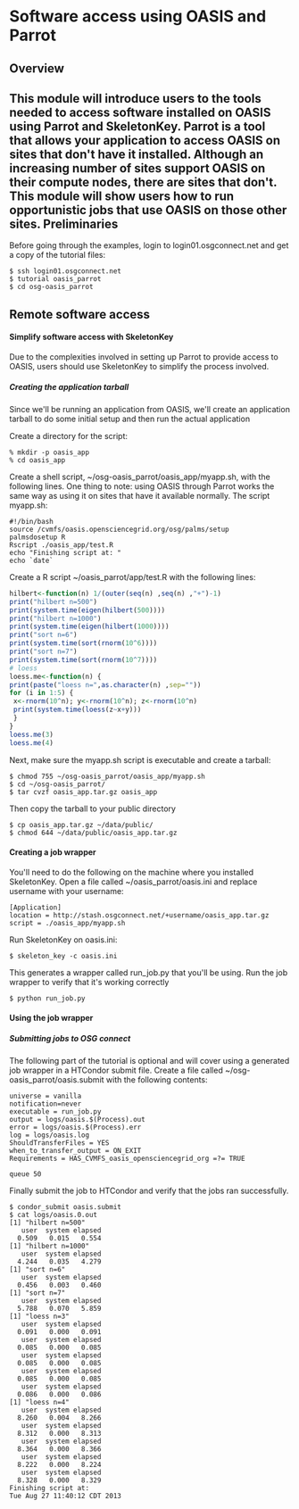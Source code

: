 Software access using OASIS and Parrot
======================================

Overview
--------
This module will introduce users to the tools needed to access software installed on OASIS using Parrot and SkeletonKey.  Parrot is a tool that allows your application to access OASIS on sites that don't have it installed.  Although an increasing number of sites support OASIS on their compute nodes, there are sites that don't.  This module will show users how to run opportunistic jobs that use OASIS on those other sites.
Preliminaries
-------------
Before going through the examples, login to login01.osgconnect.net and get a copy of the tutorial files:
```
$ ssh login01.osgconnect.net
$ tutorial oasis_parrot
$ cd osg-oasis_parrot
```
Remote software access
----------------------
#### Simplify software access with SkeletonKey

Due to the complexities involved in setting up Parrot to provide access to OASIS, users should use SkeletonKey to simplify the process involved. 
##### Creating the application tarball

Since we'll be running an application from OASIS, we'll create an application tarball to do some initial setup and then run the actual application

Create a directory for the script:
```
% mkdir -p oasis_app
% cd oasis_app
```
Create a shell script, ~/osg-oasis_parrot/oasis_app/myapp.sh, with the following lines.  One thing to note: using OASIS through Parrot works the same way as using it on sites that have it available normally. The script myapp.sh:
```
#!/bin/bash
source /cvmfs/oasis.opensciencegrid.org/osg/palms/setup
palmsdosetup R
Rscript ./oasis_app/test.R
echo "Finishing script at: "
echo `date`
```
Create a R script ~/oasis_parrot/app/test.R with the following lines:
```R
hilbert<-function(n) 1/(outer(seq(n) ,seq(n) ,"+")-1)
print("hilbert n=500")
print(system.time(eigen(hilbert(500))))
print("hilbert n=1000")
print(system.time(eigen(hilbert(1000))))
print("sort n=6")
print(system.time(sort(rnorm(10^6))))
print("sort n=7")
print(system.time(sort(rnorm(10^7))))
# loess
loess.me<-function(n) {
print(paste("loess n=",as.character(n) ,sep=""))
for (i in 1:5) {
 x<-rnorm(10^n); y<-rnorm(10^n); z<-rnorm(10^n)
 print(system.time(loess(z~x+y)))
 }
}
loess.me(3)
loess.me(4)
```
Next, make sure the myapp.sh script is executable and create a tarball:
```
$ chmod 755 ~/osg-oasis_parrot/oasis_app/myapp.sh
$ cd ~/osg-oasis_parrot/
$ tar cvzf oasis_app.tar.gz oasis_app
```
Then copy the tarball to your public directory
```
$ cp oasis_app.tar.gz ~/data/public/
$ chmod 644 ~/data/public/oasis_app.tar.gz
```
#### Creating a job wrapper

You'll need to do the following on the machine where you installed SkeletonKey.
Open a file called ~/oasis_parrot/oasis.ini and replace username with your username:
```
[Application]
location = http://stash.osgconnect.net/+username/oasis_app.tar.gz
script = ./oasis_app/myapp.sh
```
Run SkeletonKey on oasis.ini:
```
$ skeleton_key -c oasis.ini
```
This generates a wrapper called run_job.py that you'll be using. Run the job wrapper to verify that it's working correctly
```
$ python run_job.py
```
#### Using the job wrapper
##### Submitting jobs to OSG connect

The following part of the tutorial is optional and will cover using a generated job wrapper in a HTCondor submit file. Create a file called ~/osg-oasis_parrot/oasis.submit with the following contents:
```
universe = vanilla
notification=never
executable = run_job.py
output = logs/oasis.$(Process).out
error = logs/oasis.$(Process).err
log = logs/oasis.log
ShouldTransferFiles = YES
when_to_transfer_output = ON_EXIT
Requirements = HAS_CVMFS_oasis_opensciencegrid_org =?= TRUE
 
queue 50
```
Finally submit the job to HTCondor and verify that the jobs ran successfully.
```
$ condor_submit oasis.submit
$ cat logs/oasis.0.out
[1] "hilbert n=500"
   user  system elapsed
  0.509   0.015   0.554
[1] "hilbert n=1000"
   user  system elapsed
  4.244   0.035   4.279
[1] "sort n=6"
   user  system elapsed
  0.456   0.003   0.460
[1] "sort n=7"
   user  system elapsed
  5.788   0.070   5.859
[1] "loess n=3"
   user  system elapsed
  0.091   0.000   0.091
   user  system elapsed
  0.085   0.000   0.085
   user  system elapsed
  0.085   0.000   0.085
   user  system elapsed
  0.085   0.000   0.085
   user  system elapsed
  0.086   0.000   0.086
[1] "loess n=4"
   user  system elapsed
  8.260   0.004   8.266
   user  system elapsed
  8.312   0.000   8.313
   user  system elapsed
  8.364   0.000   8.366
   user  system elapsed
  8.222   0.000   8.224
   user  system elapsed
  8.328   0.000   8.329
Finishing script at:
Tue Aug 27 11:40:12 CDT 2013
```

